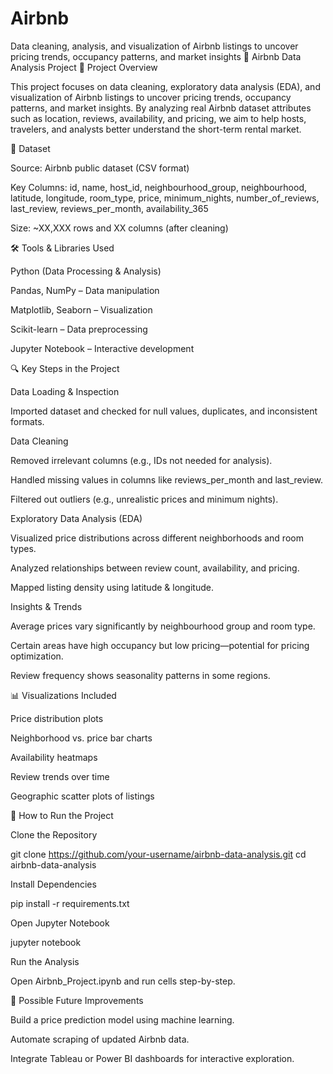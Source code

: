 # Airbnb
Data cleaning, analysis, and visualization of Airbnb listings to uncover pricing trends, occupancy patterns, and market insights
🏡 Airbnb Data Analysis Project
📌 Project Overview

This project focuses on data cleaning, exploratory data analysis (EDA), and visualization of Airbnb listings to uncover pricing trends, occupancy patterns, and market insights.
By analyzing real Airbnb dataset attributes such as location, reviews, availability, and pricing, we aim to help hosts, travelers, and analysts better understand the short-term rental market.

📂 Dataset

Source: Airbnb public dataset (CSV format)

Key Columns: id, name, host_id, neighbourhood_group, neighbourhood, latitude, longitude, room_type, price, minimum_nights, number_of_reviews, last_review, reviews_per_month, availability_365

Size: ~XX,XXX rows and XX columns (after cleaning)

🛠️ Tools & Libraries Used

Python (Data Processing & Analysis)

Pandas, NumPy – Data manipulation

Matplotlib, Seaborn – Visualization

Scikit-learn – Data preprocessing

Jupyter Notebook – Interactive development

🔍 Key Steps in the Project

Data Loading & Inspection

Imported dataset and checked for null values, duplicates, and inconsistent formats.

Data Cleaning

Removed irrelevant columns (e.g., IDs not needed for analysis).

Handled missing values in columns like reviews_per_month and last_review.

Filtered out outliers (e.g., unrealistic prices and minimum nights).

Exploratory Data Analysis (EDA)

Visualized price distributions across different neighborhoods and room types.

Analyzed relationships between review count, availability, and pricing.

Mapped listing density using latitude & longitude.

Insights & Trends

Average prices vary significantly by neighbourhood group and room type.

Certain areas have high occupancy but low pricing—potential for pricing optimization.

Review frequency shows seasonality patterns in some regions.

📊 Visualizations Included

Price distribution plots

Neighborhood vs. price bar charts

Availability heatmaps

Review trends over time

Geographic scatter plots of listings

🚀 How to Run the Project

Clone the Repository

git clone https://github.com/your-username/airbnb-data-analysis.git
cd airbnb-data-analysis


Install Dependencies

pip install -r requirements.txt


Open Jupyter Notebook

jupyter notebook


Run the Analysis

Open Airbnb_Project.ipynb and run cells step-by-step.

📌 Possible Future Improvements

Build a price prediction model using machine learning.

Automate scraping of updated Airbnb data.

Integrate Tableau or Power BI dashboards for interactive exploration.
